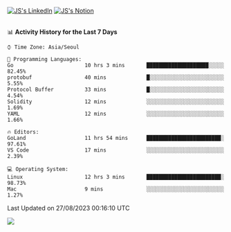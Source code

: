 
[![JS's LinkedIn](https://img.shields.io/badge/LinkedIn-blue?style=for-the-badge&logo=linkedin)](https://www.linkedin.com/in/jaeseung-lee-5a2a32139/) 
[![JS's Notion](https://img.shields.io/badge/Notion-black?style=for-the-badge&logo=notion)](https://bit.ly/ljswiki1) <br><br>
<!-- ![JS's GitHub stats](https://github-readme-stats-lemon-five.vercel.app/api?username=tkxkd0159&hide=contribs,prs,stars,issues&show_icons=true&theme=react&include_all_commits=true)   -->
<!-- ![Top Langs](https://github-readme-stats-lemon-five.vercel.app/api/top-langs/?username=tkxkd0159&layout=compact&hide=jupyter%20notebook,scss,html,css&langs_count=10)  -->


<!--START_SECTION:waka-->
📊 **Activity History for the Last 7 Days** 

```text
⌚︎ Time Zone: Asia/Seoul

💬 Programming Languages: 
Go                       10 hrs 3 mins       ████████████████████░░░░░   82.45% 
protobuf                 40 mins             █░░░░░░░░░░░░░░░░░░░░░░░░   5.55% 
Protocol Buffer          33 mins             █░░░░░░░░░░░░░░░░░░░░░░░░   4.54% 
Solidity                 12 mins             ░░░░░░░░░░░░░░░░░░░░░░░░░   1.69% 
YAML                     12 mins             ░░░░░░░░░░░░░░░░░░░░░░░░░   1.66%

🔥 Editors: 
GoLand                   11 hrs 54 mins      ████████████████████████░   97.61% 
VS Code                  17 mins             ░░░░░░░░░░░░░░░░░░░░░░░░░   2.39%

💻 Operating System: 
Linux                    12 hrs 3 mins       ████████████████████████░   98.73% 
Mac                      9 mins              ░░░░░░░░░░░░░░░░░░░░░░░░░   1.27%

```


 Last Updated on 27/08/2023 00:16:10 UTC
<!--END_SECTION:waka-->

<a href="https://github.com/tkxkd0159/dsalgo">
  <img align="center" src="https://github-readme-stats-lemon-five.vercel.app/api/pin/?username=tkxkd0159&repo=dsalgo&theme=react" />
</a>


<!---
- 🔭 I’m currently working on ...
- 🌱 I’m currently learning blockchain and distributed network
- 👯 I’m looking to collaborate on ...
- 🤔 I’m looking for help with ...
- 💬 Ask me about ...
- 📫 How to reach me: ...
- 😄 Pronouns: ...
- ⚡ Fun fact: ...
-->
